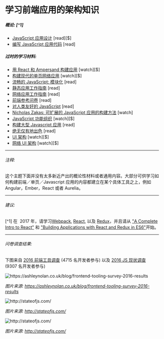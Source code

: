 # 学习前端应用的架构知识

##### 概论: [^1] 

* [JavaScript 应用设计](https://www.amazon.com/JavaScript-Application-Design-Build-Approach/dp/1617291951?&_encoding=UTF8&tag=frontend-handbook-20&linkCode=ur2&linkId=4dd15b53493d3b5148af2b3e5488e98d&camp=1789&creative=9325) [read][$]
* [编写 JavaScript 应用代码](http://chimera.labs.oreilly.com/books/1234000000262/index.html) [read]

##### 过时的学习材料:

* [用 React 和 Ampersand 构建应用](http://learn.humanjavascript.com/react-ampersand) [watch][$]
* [构建现代的单页网络应用](https://frontendmasters.com/courses/modern-web-apps/) [watch][$]
* [流畅的 JavaScript: 模块化](http://eloquentjavascript.net/10_modules.html) [read]
* [静态应用工作指南](http://www.staticapps.org/) [read]
* [网络应用工作指南](http://www.html5rocks.com/webappfieldguide/toc/index/) [read]
* [前端参考问卷](https://github.com/bradfrost/frontend-guidelines-questionnaire) [read]
* [对人类友好的 JavaScript](http://read.humanjavascript.com/) [read]
* [Nicholas Zakas: 可扩展的 JavaScript 应用的构建方法](https://www.youtube.com/watch?v=vXjVFPosQHw) [watch]
* [JavaScript 功能组织](https://frontendmasters.com/courses/organizing-javascript/) [watch][$]
* [构建大型 Javascript 应用](http://addyosmani.com/largescalejavascript/) [read]
* [绝无仅有地出色](http://terrifically.org/) [read]
* [UI 架构](http://www.pluralsight.com/courses/web-ui-architecture) [watch][$]
* [网络 UI 架构](https://frontendmasters.com/courses/web-ui-architecture/) [watch][$]

***

###### 注释:

这个主题下面并没有太多新近产出的概论性材料或者通用内容。大部分可供学习如何构建前端／单页／Javascript 应用的内容都建立在某个具体工具之上，例如 Angular，Ember，React 或者 Aurelia。

***

###### 建议:

[^1] 在  2017 年，请学习[Webpack](https://webpack.js.org/), [React](https://facebook.github.io/react/), 以及 [Redux](http://redux.js.org/)，并且请从 ["A Complete Intro to React"](https://btholt.github.io/complete-intro-to-react/) 和 ["Building Applications with React and Redux in ES6"](https://app.pluralsight.com/library/courses/react-redux-react-router-es6/table-of-contents)开始。

***

###### 问卷调查结果:

下图来自 [2016 前端工具调查](https://ashleynolan.co.uk/blog/frontend-tooling-survey-2016-results) (4715 名开发者参与) 以及 [2016 JS 现状调查](http://stateofjs.com/) (9307 名开发者参与)

![](../images/q13.jpg "https://ashleynolan.co.uk/blog/frontend-tooling-survey-2016-results")

<cite>图片来源: <a href="https://ashleynolan.co.uk/blog/frontend-tooling-survey-2016-results">https://ashleynolan.co.uk/blog/frontend-tooling-survey-2016-results</a></cite>

![](../images/frameworks1.png "http://stateofjs.com/")

<cite>图片来源: <a href="http://stateofjs.com/">http://stateofjs.com/</a></cite>

![](../images/frameworks2.png "http://stateofjs.com/")

<cite>图片来源: <a href="http://stateofjs.com/">http://stateofjs.com/</a></cite>



















 






